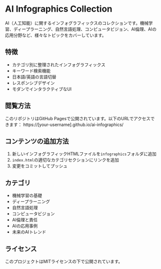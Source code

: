 # AI Infographics Collection

AI（人工知能）に関するインフォグラフィックスのコレクションです。機械学習、ディープラーニング、自然言語処理、コンピュータビジョン、AI倫理、AIの応用分野など、様々なトピックをカバーしています。

## 特徴

- カテゴリ別に整理されたインフォグラフィックス
- キーワード検索機能
- 日本語/英語の言語切替
- レスポンシブデザイン
- モダンでインタラクティブなUI

## 閲覧方法

このリポジトリはGitHub Pagesで公開されています。以下のURLでアクセスできます：
https://[your-username].github.io/ai-infographics/

## コンテンツの追加方法

1. 新しいインフォグラフィックHTMLファイルを`infographics`フォルダに追加
2. `index.html`の適切なカテゴリセクションにリンクを追加
3. 変更をコミットしてプッシュ

## カテゴリ

- 機械学習の基礎
- ディープラーニング
- 自然言語処理
- コンピュータビジョン
- AI倫理と責任
- AIの応用事例
- 未来のAIトレンド

## ライセンス

このプロジェクトはMITライセンスの下で公開されています。 